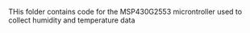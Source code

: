 THis folder contains code for the MSP430G2553 microntroller used to collect humidity and temperature data 
